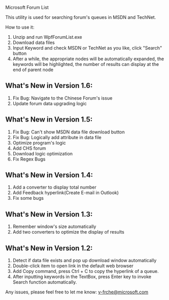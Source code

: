 ﻿Microsoft Forum List

This utility is used for searching forum's queues in MSDN and TechNet.

How to use it:

1. Unzip and run WpfForumList.exe
2. Download data files
3. Input Keyword and check MSDN or TechNet as you like, click "Search" button
4. After a while, the appropriate nodes will be automatically expanded, the keywords will be highlighted, the number of results can display at the end of parent node

What's New in Version 1.6:
---------------------------
1. Fix Bug: Navigate to the Chinese Forum's issue
2. Update forum data upgrading logic

What's New in Version 1.5:
---------------------------
1. Fix Bug: Can't show MSDN data file download button
2. Fix Bug: Logically add attribute in data file
3. Optimize program's logic
4. Add CHS forum
5. Download logic optimization
6. Fix Regex Bugs

What's New in Version 1.4:
---------------------------
1. Add a converter to display total number
2. Add Feedback hyperlink(Create E-mail in Outlook)
3. Fix some bugs


What's New in Version 1.3:
---------------------------
1. Remember window's size automatically
2. Add two converters to optimize the display of results


What's New in Version 1.2:
---------------------------
1. Detect if data file exists and pop up download window automatically
2. Double-click item to open link in the default web browser
3. Add Copy command, press Ctrl + C to copy the hyperlink of a queue.
4. After inputting keywords in the TextBox,  press Enter key to invoke Search function automatically.



Any issues, please feel free to let me know: v-frche@microsoft.com